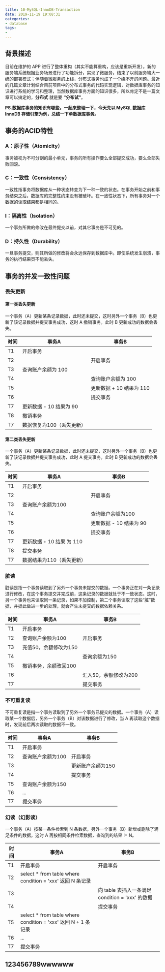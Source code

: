 ```yaml
---
title: 10-MySQL-InnoDB-Transaction
date: 2019-11-19 19:08:31
categories:
- database
tags:
- 
---
```


## 背景描述

目前在维护的 APP 进行了整体重构（其实不能算重构，应该是重新开发），新的服务端系统根据业务场景进行了功能拆分，实现了微服务，结束了以前服务端大一统的部署模式；伴随着微服务的上线，分布式事务也成了一个绕不开的问题。最近的几篇文章计划结合目前项目中的分布式事务的代码实现逻辑，对数据库事务的知识进行系统的学习和整理，当然数据库事务方面的知识很多，所以肯定不是一篇文章可以搞定的，**分布式** 就是要 **“分布试”**。

**PS.数据库事务的知识有哪些，一起来整理一下，今天先以 MySQL 数据库 InnoDB 存储引擎为例，总结一下单数据库事务。**

<!-- more -->

## 事务的ACID特性

### A：原子性（Atomicity）
事务被视为不可分割的最小单元，事务的所有操作要么全部提交成功，要么全部失败回滚。

### C：一致性（Consistency）
一致性指事务将数据库从一种状态转变为下一种一致的状态。在事务开始之前和事务结束之后，数据库的完整性约束没有被破坏。在一致性状态下，所有事务对一个数据的读取结果都是相同的。

### I：隔离性（Isolation）
一个事务所做的修改在最终提交以前，对其它事务是不可见的。

### D：持久性（Durability）
一旦事务提交，则其所做的修改将会永远保存到数据库中。即使系统发生崩溃，事务的执行结果页不能丢失。

## 事务的并发一致性问题

### 丢失更新

#### 第一类丢失更新

一个事务（A）更新某条记录数据，此时还未提交，这时另外一个事务（B）也更新了该记录数据并提交事务成功，这时 A 撤销事务，此时 B 更新成功的数据会丢失。

时间 | 事务A | 事务B
---|---|---
T1 | 开启事务 | 
T2 |  | 开启事务
T3 | 查询账户余额为 100 | 
T4 |  | 查询账户余额为 100
T5 |  | 更新数据 + 10 结果为 110
T6 |  | 提交事务
T7 | 更新数据 - 10 结果为 90 | 
T8 | 撤销事务 | 
T7 | 数据恢复为100（丢失更新） | 

#### 第二类丢失更新

一个事务（A）更新某条记录数据，此时还未提交，这时另外一个事务（B）也更新了该记录数据并提交事务成功，此时 A 提交事务，此时 B 更新成功的数据会丢失。

时间 | 事务A | 事务B
---|---|---
T1 | 开启事务 | 
T2 |  | 开启事务
T3 | 查询账户余额为100 | 
T4 |  | 查询账户余额为100
T5 |  | 更新数据 - 10 结果为 90
T6 |  | 提交事务
T7 | 更新数据 + 10 结果 为 110 | 
T8 | 提交事务 | 
T7 | 数据结果为110（丢失更新） | 

### 脏读

脏读是指一个事务读取到了另外一个事务未提交的数据。一个事务正在对一条记录进行修改，在这个事务提交并完成前，这条记录的数据就处于不一致状态。这时， 另一个事务也来读取同一条记录，如果不加控制，第二个事务读取了这些“脏”数据，并据此做进一步的处理，就会产生未提交的数据依赖关系。

时间 | 事务A | 事务B
---|---|---
T1 | 开启事务 | 
T2 | 查询账户余额为100 | 开启事务
T3 | 充值50，余额修改为150 | 
T4 |  | 查询余额为150
T5 | 撤销事务，余额改回100 | 
T6 |  | 汇入50，余额修改为200
T7 |  | 提交事务

### 不可重复读
不可重复读是指一个事务读取到了另外一个事务已提交的数据。一个事务（A）读取某一个数据后，另外一个事务（B）对该数据进行了修改，当 A 再读取这个数据时，发现前后两次读取的数据不一致。

时间 | 事务A | 事务B
---|---|---
T1 | 开启事务 | 
T2 | 查询账户余额为100 | 开启事务
T3 |   | 更新账户余额为150 
T4 |  | 提交事务
T5 | 查询账户余额为150 | 
T6 | ... | 
T7 | 提交事务 | 

### 幻读（幻影读）
一个事务（A）按某一条件检索到 N 条数据，另外一个事务（B）新增或删除了满足条件的数据，这时 A 再按相同条件检索数据，查询到的结果 != N。

时间 | 事务A | 事务B
---|---|---
T1 | 开启事务 | 开启事务
T2 | select * from table where condition = 'xxx' 返回 N 条记录 | 
T3 |   | 向 table 表插入一条满足 condition = 'xxx' 的数据
T4 |  | 提交事务
T5 | select * from table where condition = 'xxx' 返回 N + 1 条记录 | 
T6 | ... | 
T7 | 提交事务 | 


## 123456789wwwwww
